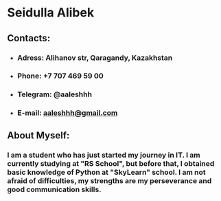 # Seidulla Alibek

## Contacts:
- ### Adress: Alihanov str, Qaragandy, Kazakhstan
- ### Phone: +7 707 469 59 00
- ### Telegram: @aaleshhh
- ### E-mail: aaleshhh@gmail.com

## About Myself:
### I am a student who has just started my journey in IT. I am currently studying at "RS School", but before that, I obtained basic knowledge of Python at "SkyLearn" school. I am not afraid of difficulties, my strengths are my perseverance and good communication skills.
